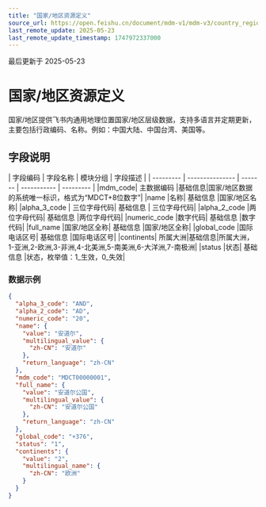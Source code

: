 ```yaml
---
title: "国家/地区资源定义"
source_url: https://open.feishu.cn/document/mdm-v1/mdm-v3/country_region/resource-definition
last_remote_update: 2025-05-23
last_remote_update_timestamp: 1747972337000
---
```

最后更新于 2025-05-23

#  国家/地区资源定义
国家/地区提供飞书内通用地理位置国家/地区层级数据，支持多语言并定期更新，主要包括行政编码、名称。例如：中国大陆、中国台湾、美国等。
## 字段说明
| 字段编码       | 字段名称          | 模块分组        | 字段描述       | 
| --------- | --------------- | -------   | ----------- | --------- |
|mdm_code|	主数据编码	|基础信息|国家/地区数据的系统唯一标识，格式为“MDCT+8位数字”|
|name	|名称|	基础信息	|国家/地区名称|
|alpha_3_code	|	三位字母代码|	基础信息	|	三位字母代码|
|alpha_2_code	|两位字母代码|	基础信息	|两位字母代码|
|numeric_code	|数字代码|	基础信息	|数字代码|
|full_name	|国家/地区全称|	基础信息	|国家/地区全称|
|global_code	|国际电话区号|	基础信息	|国际电话区号|
|continents|	所属大洲|基础信息|所属大洲，1-亚洲,2-欧洲,3-非洲,4-北美洲,5-南美洲,6-大洋洲,7-南极洲|
|status	|状态|	基础信息	|状态，枚举值：1_生效，0_失效|

### 数据示例

```json
{
  "alpha_3_code": "AND",
  "alpha_2_code": "AD",
  "numeric_code": "20",
  "name": {
    "value": "安道尔",
    "multilingual_value": {
      "zh-CN": "安道尔"
    },
    "return_language": "zh-CN"
  },
  "mdm_code": "MDCT00000001",
  "full_name": {
    "value": "安道尔公国",
    "multilingual_value": {
      "zh-CN": "安道尔公国"
    },
    "return_language": "zh-CN"
  },
  "global_code": "+376",
  "status": "1",
  "continents": {
    "value": "2",
    "multilingual_name": {
      "zh-CN": "欧洲"
    }
  }
}
```
